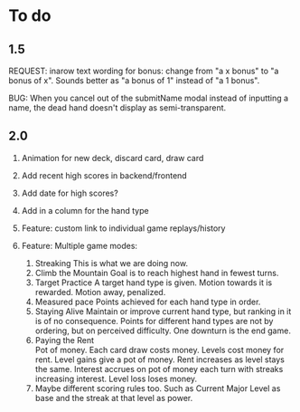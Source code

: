 # To do

## 1.5

REQUEST: inarow text wording for bonus: change from "a x bonus" to "a bonus of x". Sounds better as "a bonus of 1" instead of "a 1 bonus".

BUG: When you cancel out of the submitName modal instead of inputting a name, the dead hand doesn't display as semi-transparent.

## 2.0

1. Animation for new deck, discard card, draw card
9. Add recent high scores in backend/frontend
10. Add date for high scores?
10. Add in a column for the hand type
13. Feature: custom link to individual game replays/history
14. Feature: Multiple game modes:

	1. Streaking
		This is what we are doing now.
	2. Climb the Mountain
		Goal is to reach highest hand in fewest turns.
	3. Target Practice
		A target hand type is given. Motion towards it is rewarded. Motion away, penalized.
	4. Measured pace
		Points achieved for each hand type in order. 
	5. Staying Alive
		Maintain or improve current hand type, but ranking in it is of no consequence. Points for different hand types are not by ordering, but on perceived difficulty. One downturn is the end game.
	6. Paying the Rent	
		Pot of money. Each card draw costs money. Levels cost money for rent. Level gains give a pot of money. Rent increases as level stays the same. Interest accrues on pot of money each turn with streaks increasing interest. Level loss loses money.
	10. Maybe different scoring rules too. Such as Current Major Level as base and the streak at that level as power. 
